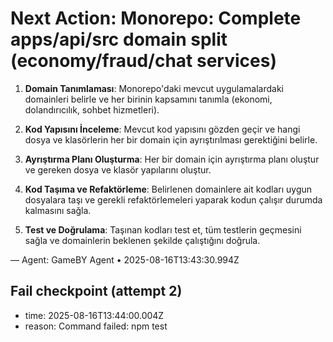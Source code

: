 # Next Action: Monorepo: Complete apps/api/src domain split (economy/fraud/chat services)

1. **Domain Tanımlaması**: Monorepo'daki mevcut uygulamalardaki domainleri belirle ve her birinin kapsamını tanımla (ekonomi, dolandırıcılık, sohbet hizmetleri).

2. **Kod Yapısını İnceleme**: Mevcut kod yapısını gözden geçir ve hangi dosya ve klasörlerin her bir domain için ayrıştırılması gerektiğini belirle.

3. **Ayrıştırma Planı Oluşturma**: Her bir domain için ayrıştırma planı oluştur ve gereken dosya ve klasör yapılarını oluştur.

4. **Kod Taşıma ve Refaktörleme**: Belirlenen domainlere ait kodları uygun dosyalara taşı ve gerekli refaktörlemeleri yaparak kodun çalışır durumda kalmasını sağla.

5. **Test ve Doğrulama**: Taşınan kodları test et, tüm testlerin geçmesini sağla ve domainlerin beklenen şekilde çalıştığını doğrula.

— Agent: GameBY Agent • 2025-08-16T13:43:30.994Z


## Fail checkpoint (attempt 2)
- time: 2025-08-16T13:44:00.004Z
- reason: Command failed: npm test
